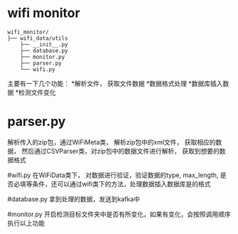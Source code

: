 # wifi monitor
```
wifi_monitor/  
├── wifi_data/utils  
    ├── __init__.py  
    ├── database.py  
    ├── monitor.py  
    ├── parser.py  
    └── wifi.py 
```
主要有一下几个功能：
*解析文件， 获取文件数据
*数据格式处理
*数据库插入数据
*检测文件变化

# parser.py
解析传入的zip包，通过WiFiMeta类， 解析zip包中的xml文件， 获取相应的数据， 然后通过CSVParser类，对zip包中的数据文件进行解析，
获取到想要的数据格式

#wifi.py
在WiFiData类下， 对数据进行验证，验证数据的type, max_length, 是否必填等条件，还可以通过wifi类下的方法，处理数据插入数据库是的格式

#database.py
拿到处理的数据，发送到kafka中

#monitor.py
开启检测目标文件夹中是否有所变化，如果有变化，会按照调用顺序执行以上功能